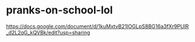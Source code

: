 # pranks-on-school-lol
https://docs.google.com/document/d/1kuMxtvB21lOGLpS8BG16a3fXr9PUlR_d2L2qG_kQVBk/edit?usp=sharing 
